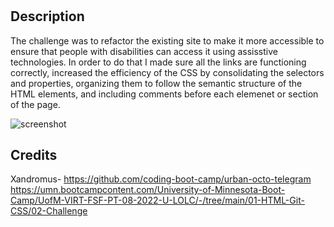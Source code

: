 # <Challenge-1>

## Description
The challenge was to refactor the existing site to make it more accessible to ensure that people with disabilities can access it using assisstive technologies. In order to do that I made sure all the links are functioning correctly, increased the efficiency of the CSS by consolidating the selectors and properties, organizing them to follow the semantic structure of the HTML elements, and including comments before each elemenet or section of the page.

![screenshot](./assets/images/screenshot.png)
## Credits
Xandromus- https://github.com/coding-boot-camp/urban-octo-telegram
https://umn.bootcampcontent.com/University-of-Minnesota-Boot-Camp/UofM-VIRT-FSF-PT-08-2022-U-LOLC/-/tree/main/01-HTML-Git-CSS/02-Challenge


